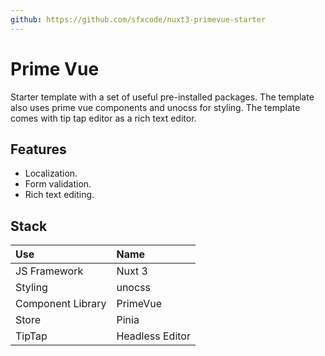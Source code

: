 ```yaml
---
github: https://github.com/sfxcode/nuxt3-primevue-starter
---
```


# Prime Vue

Starter template with a set of useful pre-installed packages. The template also uses prime vue components and unocss for styling. The template comes with tip tap editor as a rich text editor.

## Features

+ Localization.
+ Form validation.
+ Rich text editing.


## Stack

| Use | Name |
|:--- |:---- |
| JS Framework | Nuxt 3 |
| Styling | unocss |
| Component Library | PrimeVue |
| Store | Pinia |
| TipTap | Headless Editor |